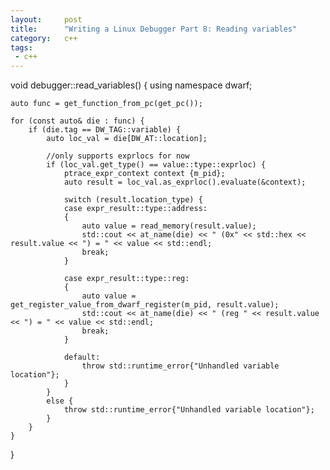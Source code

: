 ```yaml
---
layout:     post
title:      "Writing a Linux Debugger Part 8: Reading variables"
category:   c++
tags:
 - c++
---
```


void debugger::read_variables() {
    using namespace dwarf;

    auto func = get_function_from_pc(get_pc());

    for (const auto& die : func) {
        if (die.tag == DW_TAG::variable) {
            auto loc_val = die[DW_AT::location];

            //only supports exprlocs for now
            if (loc_val.get_type() == value::type::exprloc) {
                ptrace_expr_context context {m_pid};
                auto result = loc_val.as_exprloc().evaluate(&context);

                switch (result.location_type) {
                case expr_result::type::address:
                {
                    auto value = read_memory(result.value);
                    std::cout << at_name(die) << " (0x" << std::hex << result.value << ") = " << value << std::endl;
                    break;
                }

                case expr_result::type::reg:
                {
                    auto value = get_register_value_from_dwarf_register(m_pid, result.value);
                    std::cout << at_name(die) << " (reg " << result.value << ") = " << value << std::endl;
                    break;
                }

                default:
                    throw std::runtime_error{"Unhandled variable location"};
                }
            }
            else {
                throw std::runtime_error{"Unhandled variable location"};
            }
        }
    }
}
